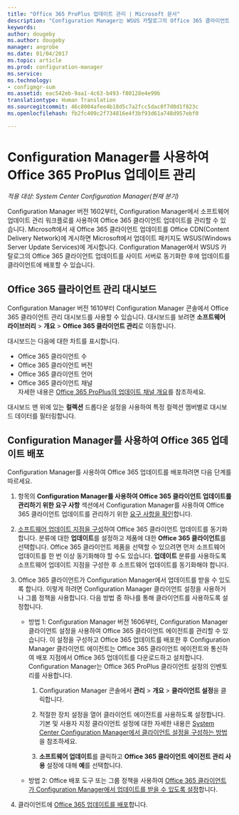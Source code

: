 ```yaml
---
title: "Office 365 ProPlus 업데이트 관리 | Microsoft 문서"
description: "Configuration Manager는 WSUS 카탈로그의 Office 365 클라이언트 업데이트를 사이트 서버와 동기화하여 업데이트를 클라이언트에 배포할 수 있게 합니다."
keywords: 
author: dougeby
ms.author: dougeby
manager: angrobe
ms.date: 01/04/2017
ms.topic: article
ms.prod: configuration-manager
ms.service: 
ms.technology:
- configmgr-sum
ms.assetid: eac542eb-9aa1-4c63-b493-f80128e4e99b
translationtype: Human Translation
ms.sourcegitcommit: 46c8004afee4b18d5c7a2fcc5dac0f7d0d1f823c
ms.openlocfilehash: fb2fc409c2f734816e4f3bf93d61a748d957ebf0

---
```


# <a name="manage-office-365-proplus-updates-with-configuration-manager"></a>Configuration Manager를 사용하여 Office 365 ProPlus 업데이트 관리

*적용 대상: System Center Configuration Manager(현재 분기)*

Configuration Manager 버전 1602부터, Configuration Manager에서 소프트웨어 업데이트 관리 워크플로를 사용하여 Office 365 클라이언트 업데이트를 관리할 수 있습니다. Microsoft에서 새 Office 365 클라이언트 업데이트를 Office CDN(Content Delivery Network)에 게시하면 Microsoft에서 업데이트 패키지도 WSUS(Windows Server Update Services)에 게시합니다. Configuration Manager에서 WSUS 카탈로그의 Office 365 클라이언트 업데이트를 사이트 서버로 동기화한 후에 업데이트를 클라이언트에 배포할 수 있습니다.

## <a name="office-365-client-management-dashboard"></a>Office 365 클라이언트 관리 대시보드  
Configuration Manager 버전 1610부터 Configuration Manager 콘솔에서 Office 365 클라이언트 관리 대시보드를 사용할 수 있습니다. 대시보드를 보려면 **소프트웨어 라이브러리** > **개요** > **Office 365 클라이언트 관리**로 이동합니다.

<!--- >[!NOTE]
>In the **What's New** workspace in the Configuration Manager console, the new dashboard is incorrectly named **Office 365 Servicing dashboard**. --->

대시보드는 다음에 대한 차트를 표시합니다.

- Office 365 클라이언트 수
- Office 365 클라이언트 버전
- Office 365 클라이언트 언어
- Office 365 클라이언트 채널     
자세한 내용은 [Office 365 ProPlus의 업데이트 채널 개요](https://technet.microsoft.com/library/mt455210.aspx)를 참조하세요.
<!--- - Automatic deployment rules with Office 365 apps (have Office 365 Client selected in the set of available products). --->

<!---You can take the following actions on the dashboard:
- --->

대시보드 맨 위에 있는 **컬렉션** 드롭다운 설정을 사용하여 특정 컬렉션 멤버별로 대시보드 데이터를 필터링합니다.

<!---
 On the upper-right side of the dashboard, click **Office 365 Installer** to start the Office 365 Client Installation Wizard to deploy Office 365 apps to clients. For details, see [Deploy Office 365 apps to clients](#deploy-office-365-apps-to-clients).
- On the middle-right side of the dashboard, click **Create an ADR** to open the Automatic Deployment Rule Wizard to create a new automatic deployment rule (ADR). To create an ADR for Office 365 apps, select **Office 365 Client** when you choose the product. For more information, see [Automatically deploy software updates](/sccm/sum/deploy-use/automatically-deploy-software-updates).
- On the lower-right side of the dashboard, click **Create Client Agent Settings** to open Client Agent settings. For more information, see [About client settings](/sccm/core/clients/deploy/about-client-settings).
--->

## <a name="deploy-office-365-updates-with-configuration-manager"></a>Configuration Manager를 사용하여 Office 365 업데이트 배포
Configuration Manager를 사용하여 Office 365 업데이트를 배포하려면 다음 단계를 따르세요.

1.  항목의 **Configuration Manager를 사용하여 Office 365 클라이언트 업데이트를 관리하기 위한 요구 사항** 섹션에서 Configuration Manager를 사용하여 Office 365 클라이언트 업데이트를 관리하기 위한 [요구 사항을 확인](https://technet.microsoft.com/library/mt628083.aspx)합니다.  

2.  [소프트웨어 업데이트 지점을 구성](../get-started/configure-classifications-and-products.md)하여 Office 365 클라이언트 업데이트를 동기화합니다. 분류에 대한 **업데이트**를 설정하고 제품에 대한 **Office 365 클라이언트**를 선택합니다. Office 365 클라이언트 제품을 선택할 수 있으려면 먼저 소프트웨어 업데이트를 한 번 이상 동기화해야 할 수도 있습니다. **업데이트** 분류를 사용하도록 소프트웨어 업데이트 지점을 구성한 후 소프트웨어 업데이트를 동기화해야 합니다.  

3.  Office 365 클라이언트가 Configuration Manager에서 업데이트를 받을 수 있도록 합니다. 이렇게 하려면 Configuration Manager 클라이언트 설정을 사용하거나 그룹 정책을 사용합니다. 다음 방법 중 하나를 통해 클라이언트를 사용하도록 설정합니다.  
    - 방법 1: Configuration Manager 버전 1606부터, Configuration Manager 클라이언트 설정을 사용하여 Office 365 클라이언트 에이전트를 관리할 수 있습니다. 이 설정을 구성하고 Office 365 업데이트를 배포한 후 Configuration Manager 클라이언트 에이전트는 Office 365 클라이언트 에이전트와 통신하여 배포 지점에서 Office 365 업데이트를 다운로드하고 설치합니다. Configuration Manager는 Office 365 ProPlus 클라이언트 설정의 인벤토리를 사용합니다.
      1.  Configuration Manager 콘솔에서 **관리** > **개요** > **클라이언트 설정**을 클릭합니다.  

      2.  적절한 장치 설정을 열어 클라이언트 에이전트를 사용하도록 설정합니다. 기본 및 사용자 지정 클라이언트 설정에 대한 자세한 내용은 [System Center Configuration Manager에서 클라이언트 설정을 구성하는 방법](../../core/clients/deploy/configure-client-settings.md)을 참조하세요.  

      3.  **소프트웨어 업데이트**를 클릭하고 **Office 365 클라이언트 에이전트 관리 사용** 설정에 대해 **예**를 선택합니다.  

    - 방법 2: Office 배포 도구 또는 그룹 정책을 사용하여 [Office 365 클라이언트가 Configuration Manager에서 업데이트를 받을 수 있도록 설정](https://technet.microsoft.com/library/mt628083.aspx#BKMK_EnableClient)합니다.  

4. 클라이언트에 [Office 365 업데이트를 배포](deploy-software-updates.md)합니다.  

<!--  ## Add other languages for Office 365 update downloads
Beginning in Configuration Manager version 1610, you can add support for Configuration Manager to download updates for any languages supported by Office 365 regardless of whether they are supported in Configuration Manager.

### To add support to download updates for additional languages
Use the following procedure on the central administration site, or stand-alone primary site, where the software update point site system role is installed.
1. From a command prompt, type *wbemtest* as an administrative user to open the Windows Management Instrumentation Tester.
2. Click **Connect**, and then type *root\sms\site_<siteCode>*.
3. Click **Query**, and then run the following query:
   *select &#42; from SMS_SCI_Component where componentname ="SMS_WSUS_CONFIGURATION_MANAGER"*
4. Double-click the object with the site code for the central administration site or stand-alone primary site.

5. Browse the properties for View Embedded.
3). Find the SMS_EmbeddedProperty instance with the PropertyName of "AdditionalUpdateLanguagesForO365"
4). Set Value2 to be additional languages, e.g.:  pt-pt,af-za,nn-no, and save
5). Right click to download an O365 update, choose languages from UI
6). Verify that the language packs got downloaded including the UI specified ones plus the SDK specified ones. Admin can check the content package share specified to verify this.
-->

<!-- ## Change the update channel after you enable Office 365 clients to receive updates from Configuration Manager
To change the update channel after you enable Office 365 clients to receive updates from Configuration Manager, you must distribute a registry key value change to Office 365 clients using group policy. Change the **HKEY_LOCAL_MACHINE\SOFTWARE\Microsoft\Office\ClickToRun\Configuration\CDNBaseUrl** registry key to use one of the following values:

- Current Channel:  
  **CDNBaseUrl** = http://officecdn.microsoft.com/pr/492350f6-3a01-4f97-b9c0-c7c6ddf67d60

- Deferred Channel:  
  **CDNBaseUrl** = http://officecdn.microsoft.com/pr/7ffbc6bf-bc32-4f92-8982-f9dd17fd3114

- First Release for Current Channel:  
  **CDNBaseUrl** = http://officecdn.microsoft.com/pr/64256afe-f5d9-4f86-8936-8840a6a4f5be

- First Release for Deferred Channel:  
  **CDNBaseUrl** = http://officecdn.microsoft.com/pr/b8f9b850-328d-4355-9145-c59439a0c4cf
-->

<!--- ## Next steps
Use the Office 365 Client Management dashboard in Configuration Manager to review Office 365 client information and deploy Office 365 apps. For details, see [Manage Office 365 apps](manage-office-365-apps.md). --->



<!--HONumber=Jan17_HO1-->


